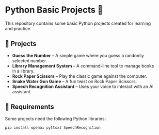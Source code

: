 # Python Basic Projects 🐍

This repository contains some basic Python projects created for learning and practice.

## 📁 Projects

- **Guess the Number** – A simple game where you guess a randomly selected number.
- **Library Management System** – A command-line tool to manage books in a library.
- **Rock Paper Scissors** – Play the classic game against the computer.
- **Snake Water Gun Game** – A fun twist on Rock Paper Scissors.
- **Speech Recognition Assistant** – Uses your voice to interact with an AI assistant.

## 🔧 Requirements

Some projects need the following Python libraries:

```bash
pip install openai pyttsx3 SpeechRecognition
